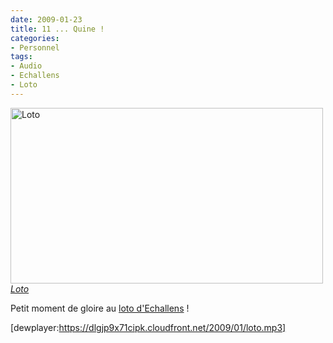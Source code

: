 ```yaml
---
date: 2009-01-23
title: 11 ... Quine !
categories:
- Personnel
tags:
- Audio
- Echallens
- Loto
---
```

<img src="https://farm4.static.flickr.com/3128/3166365715_3999b59a83.jpg" alt="Loto" width="500" height="281" />
<a title="Loto de alienlebarge, sur Flickr" href="https://www.flickr.com/photos/alienlebarge/3166365715/"><em>Loto</em></a>

Petit moment de gloire au <a title="Gallerie Flickr du loto d'Echallens" href="https://www.flickr.com/photos/alienlebarge/sets/72157612102051357/">loto d'Echallens</a> !

[dewplayer:https://dlgjp9x71cipk.cloudfront.net/2009/01/loto.mp3]
